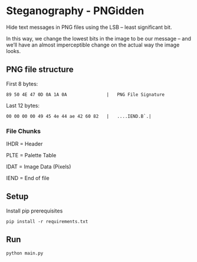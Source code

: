 # Steganography - PNGidden

Hide text messages in PNG files using the LSB – least significant bit.

In this way, we change the lowest bits in the image to be our message – and we’ll have an almost imperceptible change on the actual way the image looks.


## PNG file structure

First 8 bytes:
```
89 50 4E 47 0D 0A 1A 0A               |   PNG File Signature
```
Last 12 bytes:
```
00 00 00 00 49 45 4e 44 ae 42 60 82   |   ....IEND.B`.|
```

### File Chunks

IHDR = Header

PLTE = Palette Table

IDAT = Image Data (Pixels)

IEND = End of file

## Setup
Install pip prerequisites
```
pip install -r requirements.txt
```

## Run
```
python main.py
```